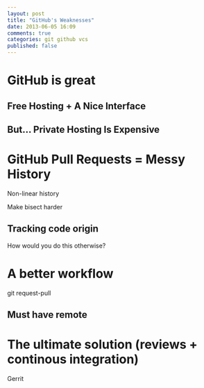 ```yaml
---
layout: post
title: "GitHub's Weaknesses"
date: 2013-06-05 16:09
comments: true
categories: git github vcs
published: false
---
```


# GitHub is great

## Free Hosting + A Nice Interface

## But... Private Hosting Is Expensive

# GitHub Pull Requests = Messy History

Non-linear history

Make bisect harder

## Tracking code origin

How would you do this otherwise?

# A better workflow

git request-pull

## Must have remote

# The ultimate solution (reviews + continous integration)

Gerrit

<!-- vim: spell:
-->

